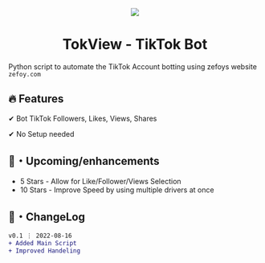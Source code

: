  <p align="center"> 
  <kbd>
<img src="https://user-images.githubusercontent.com/74594229/184976226-89539f95-721d-4a44-9ef8-56b48c533078.png"></img>
  </kbd>
</p>
<h1 align="center">
  TokView - TikTok Bot
</h1>

Python script to automate the TikTok Account botting using zefoys website ```zefoy.com```

## :fire: Features

✔ Bot TikTok Followers, Likes, Views, Shares

✔ No Setup needed

## 🎉・Upcoming/enhancements

- 5 Stars - Allow for Like/Follower/Views Selection
- 10 Stars - Improve Speed by using multiple drivers at once

## 💭・ChangeLog

```diff
v0.1 ⋮ 2022-08-16
+ Added Main Script
+ Improved Handeling
```
